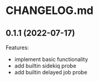 # CHANGELOG.md

## 0.1.1 (2022-07-17)

Features:

- implement basic functionality
- add builtin sidekiq probe
- add builtin delayed job probe
